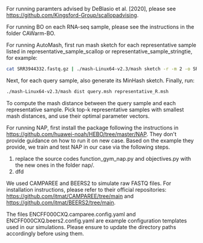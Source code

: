 For running paramters advised by DeBlasio et al. [2020], please see https://github.com/Kingsford-Group/scallopadvising.

For running BO on each RNA-seq sample, please see the instructions in the folder CAWarm-BO. 

For running AutoMash, first run mash sketch for each representative sample listed in representative_sample_scallop or representative_sample_stringtie, for example:

```bash
cat SRR3944332.fastq.gz | ./mash-Linux64-v2.3/mash sketch -r -m 2 -o SRR3944332 -
```
Next, for each query sample, also generate its MinHash sketch. Finally, run:

```bash
./mash-Linux64-v2.3/mash dist query.msh representative_R.msh
```
To compute the mash distance between the query sample and each representative sample. Pick top-k representative samples with smallest mash distances, and use their optimal parameter vectors. 

For running NAP, first install the package following the instructions in https://github.com/huawei-noah/HEBO/tree/master/NAP. They don't provide guidance on how to run it on new case. Based on the example they provide, we train and test NAP in our case via the following steps. 

1. replace the source codes function_gym_nap.py and objectives.py with the new ones in the folder nap/. 
2. dfd 

We used CAMPAREE and BEERS2 to simulate raw FASTQ files. For installation instructions, please refer to their official repositories: https://github.com/itmat/CAMPAREE/tree/main and https://github.com/itmat/BEERS2/tree/main. 

The files ENCFF000CXQ.camparee.config.yaml and ENCFF000CXQ.beers2.config.yaml are example configuration templates used in our simulations. Please ensure to update the directory paths accordingly before using them. 

